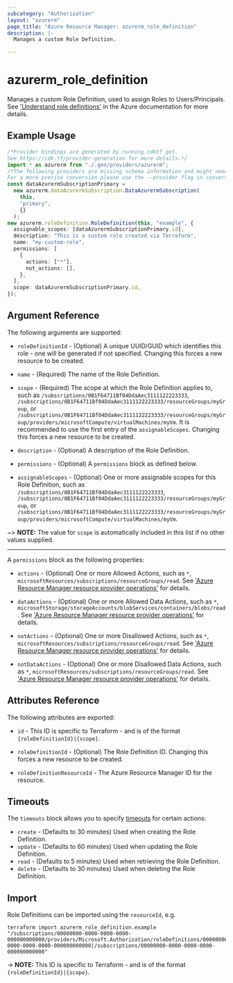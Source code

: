 ```yaml
---
subcategory: "Authorization"
layout: "azurerm"
page_title: "Azure Resource Manager: azurerm_role_definition"
description: |-
  Manages a custom Role Definition.

---
```


# azurerm\_role\_definition

Manages a custom Role Definition, used to assign Roles to Users/Principals. See ['Understand role definitions'](https://docs.microsoft.com/azure/role-based-access-control/role-definitions) in the Azure documentation for more details.

## Example Usage

```typescript
/*Provider bindings are generated by running cdktf get.
See https://cdk.tf/provider-generation for more details.*/
import * as azurerm from "./.gen/providers/azurerm";
/*The following providers are missing schema information and might need manual adjustments to synthesize correctly: azurerm.
For a more precise conversion please use the --provider flag in convert.*/
const dataAzurermSubscriptionPrimary =
  new azurerm.dataAzurermSubscription.DataAzurermSubscription(
    this,
    "primary",
    {}
  );
new azurerm.roleDefinition.RoleDefinition(this, "example", {
  assignable_scopes: [dataAzurermSubscriptionPrimary.id],
  description: "This is a custom role created via Terraform",
  name: "my-custom-role",
  permissions: [
    {
      actions: ["*"],
      not_actions: [],
    },
  ],
  scope: dataAzurermSubscriptionPrimary.id,
});

```

## Argument Reference

The following arguments are supported:

*   `roleDefinitionId` - (Optional) A unique UUID/GUID which identifies this role - one will be generated if not specified. Changing this forces a new resource to be created.

*   `name` - (Required) The name of the Role Definition.

*   `scope` - (Required) The scope at which the Role Definition applies to, such as `/subscriptions/0B1F64711Bf04DdaAec3111122223333`, `/subscriptions/0B1F64711Bf04DdaAec3111122223333/resourceGroups/myGroup`, or `/subscriptions/0B1F64711Bf04DdaAec3111122223333/resourceGroups/myGroup/providers/microsoftCompute/virtualMachines/myVm`. It is recommended to use the first entry of the `assignableScopes`. Changing this forces a new resource to be created.

*   `description` - (Optional) A description of the Role Definition.

*   `permissions` - (Optional) A `permissions` block as defined below.

*   `assignableScopes` - (Optional) One or more assignable scopes for this Role Definition, such as `/subscriptions/0B1F64711Bf04DdaAec3111122223333`, `/subscriptions/0B1F64711Bf04DdaAec3111122223333/resourceGroups/myGroup`, or `/subscriptions/0B1F64711Bf04DdaAec3111122223333/resourceGroups/myGroup/providers/microsoftCompute/virtualMachines/myVm`.

\~> **NOTE:** The value for `scope` is automatically included in this list if no other values supplied.

***

A `permissions` block as the following properties:

*   `actions` - (Optional) One or more Allowed Actions, such as `*`, `microsoftResources/subscriptions/resourceGroups/read`. See ['Azure Resource Manager resource provider operations'](https://docs.microsoft.com/azure/role-based-access-control/resource-provider-operations) for details.

*   `dataActions` - (Optional) One or more Allowed Data Actions, such as `*`, `microsoftStorage/storageAccounts/blobServices/containers/blobs/read`. See ['Azure Resource Manager resource provider operations'](https://docs.microsoft.com/azure/role-based-access-control/resource-provider-operations) for details.

*   `notActions` - (Optional) One or more Disallowed Actions, such as `*`, `microsoftResources/subscriptions/resourceGroups/read`. See ['Azure Resource Manager resource provider operations'](https://docs.microsoft.com/azure/role-based-access-control/resource-provider-operations) for details.

*   `notDataActions` - (Optional) One or more Disallowed Data Actions, such as `*`, `microsoftResources/subscriptions/resourceGroups/read`. See ['Azure Resource Manager resource provider operations'](https://docs.microsoft.com/azure/role-based-access-control/resource-provider-operations) for details.

## Attributes Reference

The following attributes are exported:

*   `id` - This ID is specific to Terraform - and is of the format `{roleDefinitionId}|{scope}`.

*   `roleDefinitionId` - (Optional) The Role Definition ID. Changing this forces a new resource to be created.

*   `roleDefinitionResourceId` - The Azure Resource Manager ID for the resource.

## Timeouts

The `timeouts` block allows you to specify [timeouts](https://www.terraform.io/language/resources/syntax#operation-timeouts) for certain actions:

* `create` - (Defaults to 30 minutes) Used when creating the Role Definition.
* `update` - (Defaults to 60 minutes) Used when updating the Role Definition.
* `read` - (Defaults to 5 minutes) Used when retrieving the Role Definition.
* `delete` - (Defaults to 30 minutes) Used when deleting the Role Definition.

## Import

Role Definitions can be imported using the `resourceId`, e.g.

```shell
terraform import azurerm_role_definition.example "/subscriptions/00000000-0000-0000-0000-000000000000/providers/Microsoft.Authorization/roleDefinitions/00000000-0000-0000-0000-000000000000|/subscriptions/00000000-0000-0000-0000-000000000000"
```

\-> **NOTE:** This ID is specific to Terraform - and is of the format `{roleDefinitionId}|{scope}`.
